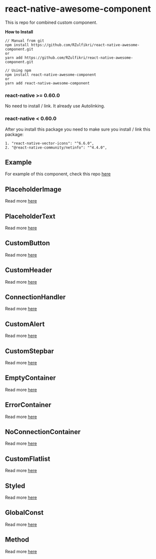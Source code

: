 # react-native-awesome-component
This is repo for combined custom component. 

**How to Install**
```
// Manual from git
npm install https://github.com/RZulfikri/react-native-awesome-component.git
or
yarn add https://github.com/RZulfikri/react-native-awesome-component.git

// Using npm
npm install react-native-awesome-component
or
yarn add react-native-awesome-component
```

### react-native >= 0.60.0
No need to install / link. It already use Autolinking.

### react-native < 0.60.0
After you install this package you need to make sure you install / link this package:
```
1. "react-native-vector-icons": "^6.6.0",
2. "@react-native-community/netinfo": "^4.4.0",
```

## Example
For example of this component, check this repo [here](https://github.com/RZulfikri/VsIgnite/tree/example/awesome-component)

## PlaceholderImage
Read more [here](./doc/placeholder-image.md)

## PlaceholderText
Read more [here](./doc/placeholder-text.md)

## CustomButton
Read more [here](./doc/custom-button.md)

## CustomHeader
Read more [here](./doc/custom-header.md)

## ConnectionHandler
Read more [here](./doc/connection-handler.md)

## CustomAlert
Read more [here](./doc/custom-alert.md)

## CustomStepbar
Read more [here](./doc/custom-step-bar.md)

## EmptyContainer
Read more [here](./doc/empty-container.md)

## ErrorContainer
Read more [here](./doc/error-container.md)

## NoConnectionContainer
Read more [here](./doc/no-connection-container.md)

## CustomFlatlist
Read more [here](./doc/custom-flatlist.md)

## Styled
Read more [here](./doc/styled.md)

## GlobalConst
Read more [here](./doc/global-const.md)

## Method
Read more [here](./doc/method.md)

